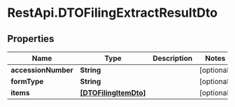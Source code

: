 # RestApi.DTOFilingExtractResultDto

## Properties

Name | Type | Description | Notes
------------ | ------------- | ------------- | -------------
**accessionNumber** | **String** |  | [optional] 
**formType** | **String** |  | [optional] 
**items** | [**[DTOFilingItemDto]**](DTOFilingItemDto.md) |  | [optional] 


